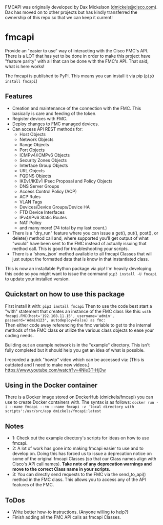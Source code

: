 FMCAPI was originally developed by Dax Mickelson (dmickels@cisco.com). Dax has moved on to other projects but has kindly
transferred the ownership of this repo so that we can keep it current!


# fmcapi

Provide an "easier to use" way of interacting with the Cisco FMC's API.
There is a LOT that has yet to be done in order to make this project 
have "feature parity" with all that can be done with the FMC's API.
That said, what is here works!

The fmcapi is published to PyPI.  This means you can install it via pip 
(`pip3 install fmcapi`)

## Features
* Creation and maintenance of the connection with the FMC.  This basically is care and feeding of the token.
* Register devices with FMC.
* Deploy changes to FMC managed devices.
* Can access API REST methods for: 
  * Host Objects
  * Network Objects
  * Range Objects
  * Port Objects
  * ICMPv4/ICMPv6 Objects
  * Security Zones Objects
  * Interface Group Objects
  * URL Objects
  * FQDNS Objects
  * IKEv1/IKEv1 IPsec Proposal and Policy Objects
  * DNS Server Groups
  * Access Control Policy (ACP)
  * ACP Rules
  * VLAN Tags
  * Devices/Device Groups/Device HA
  * FTD Device Interfaces
  * IPv4/IPv6 Static Routes
  * NAT Policy
  * and many more!  (74 total by my last count.)
* There is a "dry_run" feature where you can issue a get(), put(), post(), or delete() method call and, where supported
you'll get output of what "would" have been sent to the FMC instead of actually issuing that method call.  This is good
for troubleshooting your scripts.
* There is a 'show_json' method available to all fmcapi Classes that will just output the formatted data that is know
in that instantiated class.

This is now an installable Python package via pip!  I'm heavily developing this code so you might want to issue the 
command `pip3 install -U fmcapi` to update your installed version.

## Quickstart on how to use this package
First install it with: `pip3 install fmcapi`
Then to use the code best start a "with" statement that creates an instance of the FMC class like this: 
`with fmcapi.FMC(host='192.168.11.15', username='admin', password='Admin123', autodeploy=False) as fmc:`  
Then either code away referencing the fmc variable to get to the internal methods of the FMC class **or** utilize 
the various class objects to ease your coding needs.

Building out an example network is in the "example" directory.  This isn't fully completed but it should help you get
an idea of what is possible.

I recorded a quick "howto" video which can be accessed via:  (This is outdated and I need to make new videos.) 
https://www.youtube.com/watch?v=4NIe3T-HjDw

## Using in the Docker container
There is a Docker image stored on DockerHub (dmickels/fmcapi) you can use to create Docker containers with.
The syntax is as follows: ```docker run -i --name fmcapi --rm --name fmcapi -v 'local directory with scripts':/usr/src/app dmickels/fmcapi:latest```

## Notes
* 1:  Check out the example directory's scripts for ideas on how to use fmcapi.
* 2:  A lot of work has gone into making fmcapi easier to use and to develop on.  Doing this has forced us to
issue a deprecation notice on some of the original fmcapi Classes (so that our Class names align with Cisco's
API call names).  **Take note of any deprecation warnings and move to the correct Class name in your scripts.**
* 3:  You can directly send requests to the FMC via the send_to_api() method in the FMC class.  This allows you 
to access any of the API features of the FMC.

## ToDos
* Write better how-to instructions.  (Anyone willing to help?) 
* Finish adding all the FMC API calls as fmcapi Classes.
